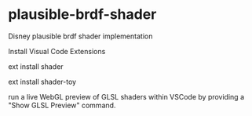 # plausible-brdf-shader
Disney plausible brdf shader implementation

Install Visual Code Extensions

ext install shader

ext install shader-toy

run a live WebGL preview of GLSL shaders within VSCode by providing a "Show GLSL Preview" command.